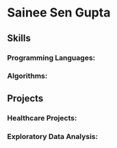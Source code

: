 # Sainee Sen Gupta

## Skills

### Programming Languages:

### Algorithms:

## Projects

### Healthcare Projects:

### Exploratory Data Analysis:
